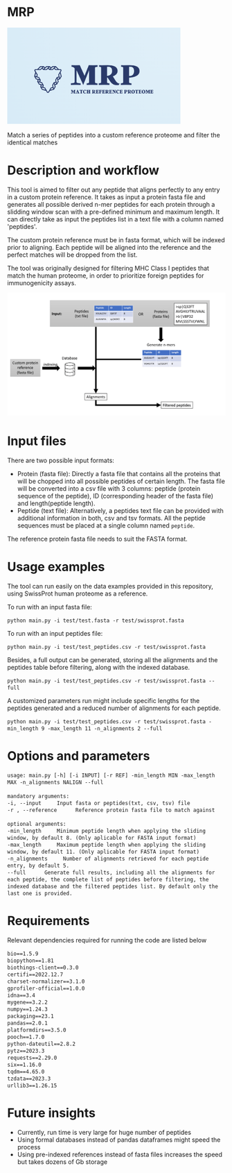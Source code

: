 # MRP

<img src="img/logo.png" width="400">

Match a series of peptides into a custom reference proteome and filter the identical matches

# Description and workflow

This tool is aimed to filter out any peptide that aligns perfectly to any entry in a custom protein reference. It takes as input a protein fasta file and generates all possible derived n-mer peptides for each protein through a slidding window scan with a pre-defined minimum and maximum length. It can directly take as input the peptides list in a text file with a column named 'peptides'. 

The custom protein reference must be in fasta format, which will be indexed prior to aligning. Each peptide will be aligned into the reference and the perfect matches will be dropped from the list. 

The tool was originally designed for filtering MHC Class I peptides that match the human proteome, in order to prioritize foreign peptides for immunogenicity assays. 

<img src="img/flow_diagram.png" width="800"> 

# Input files

There are two possible input formats:
  - Protein (fasta file): Directly a fasta file that contains all the proteins that will be chopped into all possible peptides of certain length. The fasta file will be converted into a csv file with 3 columns: peptide (protein sequence of the peptide), ID (corresponding header of the fasta file) and length(peptide length).
  - Peptide (text file): Alternatively, a peptides text file can be provided with additional information in both, csv and tsv formats. All the peptide sequences must be placed at a single column named `peptide`.
 
The reference protein fasta file needs to suit the FASTA format. 
 
# Usage examples
 
The tool can run easily on the data examples provided in this repository, using SwissProt human proteome as a reference.
 
To run with an input fasta file:
```
python main.py -i test/test.fasta -r test/swissprot.fasta
```

To run with an input peptides file:
```
python main.py -i test/test_peptides.csv -r test/swissprot.fasta
``` 

Besides, a full output can be generated, storing all the alignments and the peptides table before filtering, along with the indexed database.

```
python main.py -i test/test_peptides.csv -r test/swissprot.fasta --full
``` 

A customized parameters run might include specific lengths for the peptides generated and a reduced number of alignments for each peptide.
```
python main.py -i test/test_peptides.csv -r test/swissprot.fasta -min_length 9 -max_length 11 -n_alignments 2 --full
``` 

# Options and parameters

```
usage: main.py [-h] [-i INPUT] [-r REF] -min_length MIN -max_length MAX -n_alignments NALIGN --full 

mandatory arguments:
-i, --input     Input fasta or peptides(txt, csv, tsv) file
-r , --reference      Reference protein fasta file to match against

optional arguments:
-min_length     Minimum peptide length when applying the sliding window, by default 8. (Only aplicable for FASTA input format)
-max_length     Maximum peptide length when applying the sliding window, by default 11. (Only aplicable for FASTA input format)
-n_alignments     Number of alignments retrieved for each peptide entry, by default 5.
--full      Generate full results, including all the alignments for each peptide, the complete list of peptides before filtering, the indexed database and the filtered peptides list. By default only the last one is provided.
```

# Requirements 

Relevant dependencies required for running the code are listed below

```
bio==1.5.9
biopython==1.81
biothings-client==0.3.0
certifi==2022.12.7
charset-normalizer==3.1.0
gprofiler-official==1.0.0
idna==3.4
mygene==3.2.2
numpy==1.24.3
packaging==23.1
pandas==2.0.1
platformdirs==3.5.0
pooch==1.7.0
python-dateutil==2.8.2
pytz==2023.3
requests==2.29.0
six==1.16.0
tqdm==4.65.0
tzdata==2023.3
urllib3==1.26.15
```

# Future insights

- Currently, run time is very large for huge number of peptides
- Using formal databases instead of pandas dataframes might speed the process
- Using pre-indexed references instead of fasta files increases the speed but takes dozens of Gb storage
